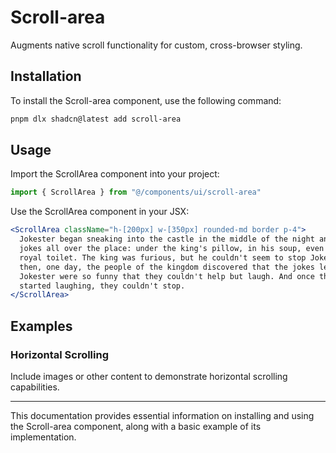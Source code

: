 # Scroll-area

Augments native scroll functionality for custom, cross-browser styling.

## Installation

To install the Scroll-area component, use the following command:

```bash
pnpm dlx shadcn@latest add scroll-area
```

## Usage

Import the ScrollArea component into your project:

```javascript
import { ScrollArea } from "@/components/ui/scroll-area"
```

Use the ScrollArea component in your JSX:

```jsx
<ScrollArea className="h-[200px] w-[350px] rounded-md border p-4">
  Jokester began sneaking into the castle in the middle of the night and leaving
  jokes all over the place: under the king's pillow, in his soup, even in the
  royal toilet. The king was furious, but he couldn't seem to stop Jokester. And
  then, one day, the people of the kingdom discovered that the jokes left by
  Jokester were so funny that they couldn't help but laugh. And once they
  started laughing, they couldn't stop.
</ScrollArea>
```

## Examples

### Horizontal Scrolling

Include images or other content to demonstrate horizontal scrolling capabilities.

---

This documentation provides essential information on installing and using the Scroll-area component, along with a basic example of its implementation.